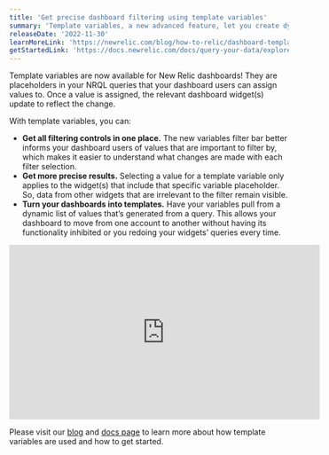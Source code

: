 ```yaml
---
title: 'Get precise dashboard filtering using template variables' 
summary: 'Template variables, a new advanced feature, let you create dynamic dashboards that are easier to navigate and filter through' 
releaseDate: '2022-11-30' 
learnMoreLink: 'https://newrelic.com/blog/how-to-relic/dashboard-template-variables' 
getStartedLink: 'https://docs.newrelic.com/docs/query-your-data/explore-query-data/dashboards/dashboard-template-variables/'
---
```

Template variables are now available for New Relic dashboards! They are placeholders in your NRQL queries that your dashboard users can assign values to. Once a value is assigned, the relevant dashboard widget(s) update to reflect the change. 

With template variables, you can:
* **Get all filtering controls in one place.** The new variables filter bar better informs your dashboard users of values that are important to filter by, which makes it easier to understand what changes are made with each filter selection. 
* **Get more precise results.** Selecting a value for a template variable only applies to the widget(s) that include that specific variable placeholder. So, data from other widgets that are irrelevant to the filter remain visible.
* **Turn your dashboards into templates.** Have your variables pull from a dynamic list of values that’s generated from a query. This allows your dashboard to move from one account to another without having its functionality inhibited or you redoing your widgets’ queries every time.

<iframe width="560" height="315" src="https://newrelic.wistia.com/medias/9kfak4qkff" frameborder="0" allow="accelerometer; autoplay; clipboard-write; encrypted-media; gyroscope; picture-in-picture" allowfullscreen></iframe>

Please visit our [blog](https://newrelic.com/blog/how-to-relic/dashboard-template-variables) and [docs page](https://docs.newrelic.com/docs/query-your-data/explore-query-data/dashboards/dashboard-template-variables/) to learn more about how template variables are used and how to get started. 
